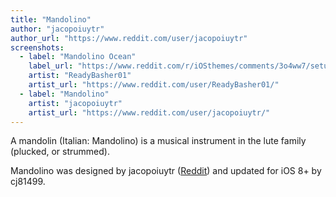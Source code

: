 ```yaml
---
title: "Mandolino"
author: "jacopoiuytr"
author_url: "https://www.reddit.com/user/jacopoiuytr"
screenshots:
  - label: "Mandolino Ocean"
    label_url: "https://www.reddit.com/r/iOSthemes/comments/3o4ww7/setup_mandolino_ocean/cvud2w7/"
    artist: "ReadyBasher01"
    artist_url: "https://www.reddit.com/user/ReadyBasher01/"
  - label: "Mandolino"
    artist: "jacopoiuytr"
    artist_url: "https://www.reddit.com/user/jacopoiuytr/"
---
```


A mandolin (Italian: Mandolino) is a musical instrument in the lute family (plucked, or strummed).

Mandolino was designed by jacopoiuytr ([Reddit](https://www.reddit.com/user/jacopoiuytr)) and updated for iOS 8+ by cj81499.
